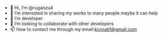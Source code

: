 - 👋 Hi, I’m @ruganzu4
- 👀 I’m interested in sharing my works to many people maybe it can help 
- 🌱 I’m developer 
- 💞️ I’m looking to collaborate with other developers 
- 📫 How to contact me through my email:kivinab1@gmail.com

<!---
ruganzu4/ruganzu4 is a ✨ special ✨ repository because its `README.md` (this file) appears on your GitHub profile.
You can click the Preview link to take a look at your changes.
--->
